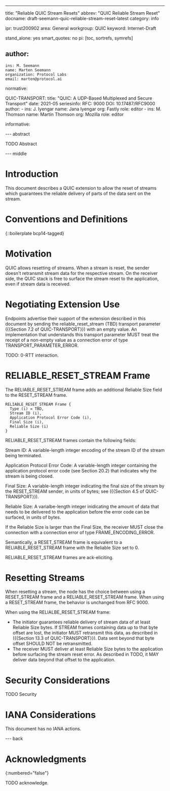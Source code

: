 ---
title: "Reliable QUIC Stream Resets"
abbrev: "QUIC Reliable Stream Reset"
docname: draft-seemann-quic-reliable-stream-reset-latest
category: info

ipr: trust200902
area: General
workgroup: QUIC
keyword: Internet-Draft

stand_alone: yes
smart_quotes: no
pi: [toc, sortrefs, symrefs]

author:
 -
    ins: M. Seemann
    name: Marten Seemann
    organization: Protocol Labs
    email: marten@protocol.ai

normative:

  QUIC-TRANSPORT:
    title: "QUIC: A UDP-Based Multiplexed and Secure Transport"
    date: 2021-05
    seriesinfo:
      RFC: 9000
      DOI: 10.17487/RFC9000
    author:
      -
        ins: J. Iyengar
        name: Jana Iyengar
        org: Fastly
        role: editor
      -
        ins: M. Thomson
        name: Martin Thomson
        org: Mozilla
        role: editor

informative:


--- abstract

TODO Abstract


--- middle

# Introduction

This document describes a QUIC extension to allow the reset of streams which
guarantees the reliable delivery of parts of the data sent on the stream.

# Conventions and Definitions

{::boilerplate bcp14-tagged}

# Motivation

QUIC allows resetting of streams. When a stream is reset, the sender doesn't retransmit stream data for the respective stream. On the receiver side, the QUIC stack is free to surface the stream reset to the application, even if stream data is received.

# Negotiating Extension Use

Endpoints advertise their support of the extension described in this document by
sending the reliable_reset_stream (TBD) transport parameter
({{Section 7.2 of QUIC-TRANSPORT}}) with an empty value. An implementation that
understands this transport parameter MUST treat the receipt of a non-empty
value as a connection error of type TRANSPORT_PARAMETER_ERROR.

TODO: 0-RTT interaction.

# RELIABLE_RESET_STREAM Frame

The RELIABLE_RESET_STREAM frame adds an additional Reliable Size field to the RESET_STREAM frame.

~~~
RELIABLE_RESET_STREAM Frame {
  Type (i) = TBD,
  Stream ID (i),
  Application Protocol Error Code (i),
  Final Size (i),
  Reliable Size (i)
}
~~~

RELIABLE_RESET_STREAM frames contain the following fields:

Stream ID:  A variable-length integer encoding of the stream ID of
      the stream being terminated.

Application Protocol Error Code:  A variable-length integer
    containing the application protocol error code (see Section 20.2)
    that indicates why the stream is being closed.

Final Size:  A variable-length integer indicating the final size of
    the stream by the RESET_STREAM sender, in units of bytes; see
    ({{Section 4.5 of QUIC-TRANSPORT}}).

Reliable Size:  A varialbe-length integer inidicating the amount of
    data that needs to be delivered to the application before the
    error code can be surfaced, in units of bytes.

If the Reliable Size is larger than the Final Size, the receiver MUST close the
connection with a connection error of type FRAME_ENCODING_ERROR.

Semantically, a RESET_STREAM frame is equivalent to a RELIABLE_RESET_STREAM
frame with the Reliable Size set to 0.

RELIABLE_RESET_STREAM frames are ack-eliciting.

# Resetting Streams

When resetting a stream, the node has the choice between using a RESET_STREAM frame and a RELIABLE_RESET_STREAM frame. When using a RESET_STREAM frame, the behavior is unchanged from RFC 9000.

When using the RELIALBE_RESET_STREAM frame:

* The initiator guarantees reliable delivery of stream data of at least Reliable Size bytes. If STREAM frames containing data up to that byte offset are lost, the initiator MUST retransmit this data,  as described in ({{Section 13.3 of QUIC-TRANSPORT}}). Data sent beyond that byte offset SHOULD NOT be retransmitted.
* The receiver MUST deliver at least Reliable Size bytes to the application before surfacing the stream reset error. As described in TODO, it MAY deliver data beyond that offset to the application.

# Security Considerations

TODO Security


# IANA Considerations

This document has no IANA actions.



--- back

# Acknowledgments
{:numbered="false"}

TODO acknowledge.
